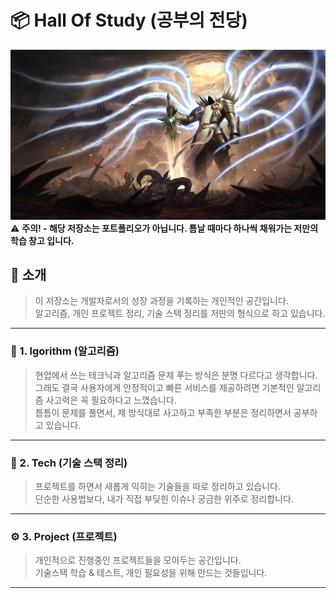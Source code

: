 # 📦 Hall Of Study (공부의 전당)

![main](./00.image/main.png)
⚠️ **주의! - 해당 저장소는 포트폴리오가 아닙니다. 틈날 때마다 하나씩 채워가는 저만의 학습 창고 입니다.**

## 📌 소개

> 이 저장소는 개발자로서의 성장 과정을 기록하는 개인적인 공간입니다.  
> 알고리즘, 개인 프로젝트 정리, 기술 스택 정리를 저만의 형식으로 하고 있습니다.

---

### 🗿 1. lgorithm (알고리즘)

> 현업에서 쓰는 테크닉과 알고리즘 문제 푸는 방식은 분명 다르다고 생각합니다.  
> 그래도 결국 사용자에게 안정적이고 빠른 서비스를 제공하려면 기본적인 알고리즘 사고력은 꼭 필요하다고 느꼈습니다.  
> 틈틈이 문제를 풀면서, 제 방식대로 사고하고 부족한 부분은 정리하면서 공부하고 있습니다.

---

### 🧠 2. Tech (기술 스택 정리)

> 프로젝트를 하면서 새롭게 익히는 기술들을 따로 정리하고 있습니다.  
> 단순한 사용법보다, 내가 직접 부딪힌 이슈나 궁금한 위주로 정리합니다.  

--- 

### ⚙️ 3. Project (프로젝트)

> 개인적으로 진행중인 프로젝트들을 모아두는 공간입니다.  
> 기술스택 학습 & 테스트, 개인 필요성을 위해 만드는 것들입니다.

---